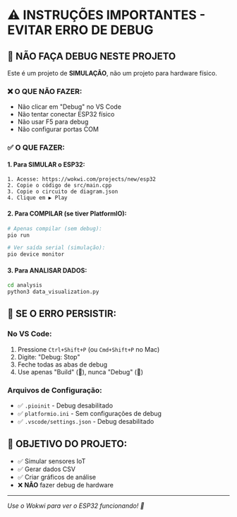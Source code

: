 # ⚠️ INSTRUÇÕES IMPORTANTES - EVITAR ERRO DE DEBUG

## 🚫 NÃO FAÇA DEBUG NESTE PROJETO

Este é um projeto de **SIMULAÇÃO**, não um projeto para hardware físico. 

### ❌ **O QUE NÃO FAZER:**
- Não clicar em "Debug" no VS Code
- Não tentar conectar ESP32 físico
- Não usar F5 para debug
- Não configurar portas COM

### ✅ **O QUE FAZER:**

#### **1. Para SIMULAR o ESP32:**
```
1. Acesse: https://wokwi.com/projects/new/esp32
2. Copie o código de src/main.cpp
3. Copie o circuito de diagram.json  
4. Clique em ▶️ Play
```

#### **2. Para COMPILAR (se tiver PlatformIO):**
```bash
# Apenas compilar (sem debug):
pio run

# Ver saída serial (simulação):
pio device monitor
```

#### **3. Para ANALISAR DADOS:**
```bash
cd analysis
python3 data_visualization.py
```

## 🔧 **SE O ERRO PERSISTIR:**

### **No VS Code:**
1. Pressione `Ctrl+Shift+P` (ou `Cmd+Shift+P` no Mac)
2. Digite: "Debug: Stop"
3. Feche todas as abas de debug
4. Use apenas "Build" (🔨), nunca "Debug" (🐞)

### **Arquivos de Configuração:**
- ✅ `.pioinit` - Debug desabilitado
- ✅ `platformio.ini` - Sem configurações de debug
- ✅ `.vscode/settings.json` - Debug desabilitado

## 🎯 **OBJETIVO DO PROJETO:**
- ✅ Simular sensores IoT
- ✅ Gerar dados CSV
- ✅ Criar gráficos de análise
- ❌ **NÃO** fazer debug de hardware

---
*Use o Wokwi para ver o ESP32 funcionando! 🚀* 